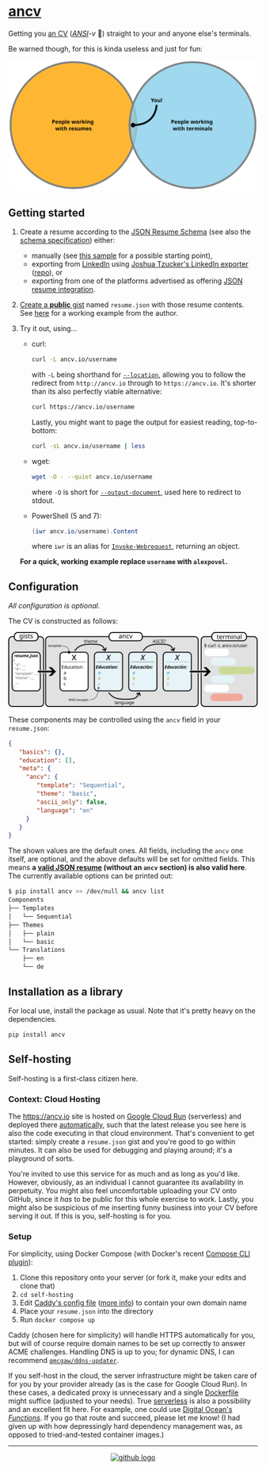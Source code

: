 # [ancv](https://github.com/alexpovel/ancv)

Getting you [an CV](https://www.youtube.com/watch?v=mJUtMEJdvqM) (*[ANSI](https://en.wikipedia.org/wiki/ANSI_escape_code)-v* 🤡) straight to your and anyone else's terminals.

Be warned though, for this is kinda useless and just for fun:

![Users Venn diagram](docs/images/users-venn.svg)

## Getting started

1. Create a resume according to the [JSON Resume Schema](https://jsonresume.org/schema/) (see also the [schema specification](https://github.com/jsonresume/resume-schema/blob/master/schema.json)) either:

   - manually (see [this sample](./tests/test_data/resumes/full.json) for a possible starting point),
   - exporting from [LinkedIn](https://www.linkedin.com/) using [Joshua Tzucker's LinkedIn exporter](https://joshuatz.com/projects/web-stuff/linkedin-profile-to-json-resume-exporter/) ([repo](https://github.com/joshuatz/linkedin-to-jsonresume)), or
   - exporting from one of the platforms advertised as offering [JSON resume integration](https://jsonresume.org/schema/).
2. [Create a **public** gist](https://gist.github.com/) named `resume.json` with those resume contents.
   See [here](https://gist.github.com/alexpovel/4a94aaccdc6ed8d214d0f8a73e50a536) for a working example from the author.
3. Try it out, using...
   - curl:

      ```bash
      curl -L ancv.io/username
      ```

      with `-L` being shorthand for [`--location`](https://curl.se/docs/manpage.html), allowing you to follow the redirect from `http://ancv.io` through to `https://ancv.io`.
      It's shorter than its also perfectly viable alternative:

      ```bash
      curl https://ancv.io/username
      ```

      Lastly, you might want to page the output for easiest reading, top-to-bottom:

      ```bash
      curl -sL ancv.io/username | less
      ```

   - wget:

     ```bash
     wget -O - --quiet ancv.io/username
     ```

     where `-O` is short for [`--output-document`](https://linux.die.net/man/1/wget), used here to redirect to stdout.

   - PowerShell (5 and 7):

     ```powershell
     (iwr ancv.io/username).Content
     ```

     where `iwr` is an alias for [`Invoke-Webrequest`](https://docs.microsoft.com/en-us/powershell/module/microsoft.powershell.utility/invoke-webrequest?view=powershell-7.2), returning an object.

   **For a quick, working example replace `username` with `alexpovel`.**

## Configuration

*All configuration is optional.*

The CV is constructed as follows:

![conceptual flow chart](docs/images/concept-flow-chart.svg)

These components may be controlled using the `ancv` field in your `resume.json`:

```json
{
   "basics": {},
   "education": [],
   "meta": {
     "ancv": {
        "template": "Sequential",
        "theme": "basic",
        "ascii_only": false,
        "language": "en"
     }
   }
}
```

The shown values are the default ones.
All fields, including the `ancv` one itself, are optional, and the above defaults will be set for omitted fields.
This means **a [valid JSON resume](https://github.com/jsonresume/resume-schema/blob/master/schema.json) (without an `ancv` section) is also valid here**.
The currently available options can be printed out:

```bash
$ pip install ancv >> /dev/null && ancv list
Components
├── Templates
│   └── Sequential
├── Themes
│   ├── plain
│   └── basic
└── Translations
    ├── en
    └── de
```

## Installation as a library

For local use, install the package as usual.
Note that it's pretty heavy on the dependencies.

```bash
pip install ancv
```

## Self-hosting

Self-hosting is a first-class citizen here.

### Context: Cloud Hosting

The <https://ancv.io> site is hosted on [Google Cloud Run](https://cloud.google.com/run) (serverless) and deployed there [automatically](https://github.com/alexpovel/ancv/runs/8172131447), such that the latest release you see here is also the code executing in that cloud environment.
That's convenient to get started: simply create a `resume.json` gist and you're good to go within minutes.
It can also be used for debugging and playing around; it's a playground of sorts.

You're invited to use this service for as much and as long as you'd like.
However, obviously, as an individual I cannot guarantee its availability in perpetuity.
You might also feel uncomfortable uploading your CV onto GitHub, since it *has* to be public for this whole exercise to work.
Lastly, you might also be suspicious of me inserting funny business into your CV before serving it out.
If this is you, self-hosting is for you.

### Setup

For simplicity, using Docker Compose (with Docker's recent [Compose CLI plugin](https://docs.docker.com/compose/install/compose-plugin/)):

1. Clone this repository onto your server (or fork it, make your edits and clone that)
2. `cd self-hosting`
3. Edit [Caddy's config file](./self-hosting/Caddyfile) ([more info](https://caddyserver.com/docs/caddyfile)) to contain your own domain name
4. Place your `resume.json` into the directory
5. Run `docker compose up`

Caddy (chosen here for simplicity) will handle HTTPS automatically for you, but will of course require domain names to be set up correctly to answer ACME challenges.
Handling DNS is up to you; for dynamic DNS, I can recommend [`qmcgaw/ddns-updater`](https://github.com/qdm12/ddns-updater).

If you self-host in the cloud, the server infrastructure might be taken care of for you by your provider already (as is the case for Google Cloud Run).
In these cases, a dedicated proxy is unnecessary and a single [Dockerfile](./Dockerfile) might suffice (adjusted to your needs).
True [serverless](https://www.serverless.com/) is also a possibility and an excellent fit here.
For example, one could use [Digital Ocean's *Functions*](https://docs.digitalocean.com/products/functions/).
If you go that route and succeed, please let me know! (I had given up with how depressingly hard dependency management was, as opposed to tried-and-tested container images.)

---

<p align="center">
   <a href="https://github.com/alexpovel/ancv">
     <img src="https://github.githubassets.com/images/modules/site/icons/footer/github-mark.svg" alt="github logo">
   </a>
</p>
